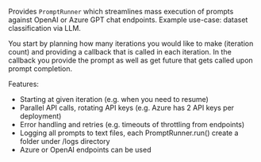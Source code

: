Provides `PromptRunner` which streamlines mass execution of prompts against OpenAI or Azure GPT chat endpoints. Example use-case:  dataset classification via LLM. 

You start by planning how many iterations you would like to make (iteration count) and providing a callback that is called in each iteration. In the callback you provide the prompt as well as get future that gets called upon prompt completion.

Features:
- Starting at given iteration (e.g. when you need to resume)
- Parallel API calls, rotating API keys (e.g. Azure has 2 API keys per deployment)
- Error handling and retries (e.g. timeouts of throttling from endpoints)
- Logging all prompts to text files, each PromptRunner.run() create a folder under /logs directory
- Azure or OpenAI endpoints can be used
